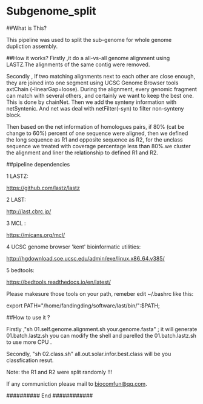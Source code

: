 # Subgenome_split

##What is This?

  This pipeline was used to split the sub-genome for whole genome dupliction assembly.

##How it works?
  Firstly ,it do a all-vs-all genome alignment using LASTZ.The alignments of the same contig were removed.

  Secondly , If two matching alignments next to each other are close enough, they are joined into one segment using UCSC Genome Browser tools axtChain (-linearGap=loose). During the alignment, every genomic fragment can match with several others, and certainly we want to keep the best one. This is done by chainNet. Then we add the synteny information with netSyntenic. And net was deal with netFilter(-syn) to filter non-synteny block. 

  Then based on the net information of homologues pairs, if 80% (cat be change to 60%) percent of one sequence were aligned, then we defined the long sequence as R1 and opposite sequence as R2, for the unclass sequence we treated with coverage percentage less than 80%.we cluster the alignment and liner the relationship to defined R1 and R2.

##pipeline dependencies


1 LASTZ: 

  https://github.com/lastz/lastz

2 LAST: 

  http://last.cbrc.jp/

3 MCL :  

  https://micans.org/mcl/

4 UCSC genome browser 'kent' bioinformatic utilities:

  http://hgdownload.soe.ucsc.edu/admin/exe/linux.x86_64.v385/

5 bedtools:

  https://bedtools.readthedocs.io/en/latest/
  
  
Please makesure those tools on your path, remeber edit ~/.bashrc like this:

export PATH="/home/fandingding/software/last/bin/":$PATH;

##How to use it ?

Firstly ,"sh 01.self.genome.alignment.sh your.genome.fasta" ; it will generate 01.batch.lastz.sh you can modify the shell and parelled the  01.batch.lastz.sh to use more CPU .

Secondly, "sh 02.class.sh" all.out.solar.infor.best.class will be you classfication resut. 

Note: the R1 and R2 were split randomly !!!

If any communiction please mail to biocomfun@qq.com.

########## End ############


